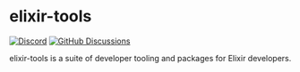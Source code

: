 # elixir-tools

[![Discord](https://img.shields.io/badge/Discord-5865F3?style=flat&logo=discord&logoColor=white&link=https://discord.gg/nNDMwTJ8)](https://discord.gg/6XdGnxVA2A)
[![GitHub Discussions](https://img.shields.io/github/discussions/elixir-tools/discussions)](https://github.com/orgs/elixir-tools/discussions)

elixir-tools is a suite of developer tooling and packages for Elixir developers.
